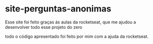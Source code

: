 # site-perguntas-anonimas
Esse site foi feito graças ás aulas da rocketseat, que me ajudou a desenvolver todo esse projeto do zero

todo o código apresentado foi feito por mim com a ajuda da rocketseat.
